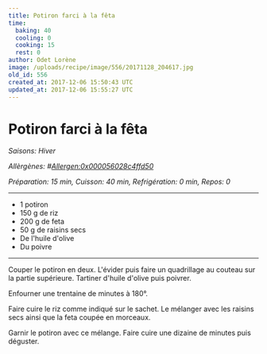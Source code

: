 ```yaml
---
title: Potiron farci à la fêta
time:
  baking: 40
  cooling: 0
  cooking: 15
  rest: 0
author: Odet Lorène
image: /uploads/recipe/image/556/20171128_204617.jpg
old_id: 556
created_at: 2017-12-06 15:50:43 UTC
updated_at: 2017-12-06 15:55:27 UTC
---
```


# Potiron farci à la fêta



*Saisons: Hiver*

*Allèrgènes: #<Allergen:0x000056028c4ffd50>*

*Préparation: 15 min, Cuisson: 40 min, Refrigération: 0 min, Repos: 0*

---

- 1 potiron
- 150 g de riz
- 200 g de feta
- 50 g de raisins secs
- De l'huile d'olive
- Du poivre

---

Couper le potiron en deux. L'évider puis faire un quadrillage au couteau sur la partie supérieure. Tartiner d'huile d'olive puis poivrer.

Enfourner une trentaine de minutes à 180°.

Faire cuire le riz comme indiqué sur le sachet. Le mélanger avec les raisins secs ainsi que la feta coupée en morceaux.

Garnir le potiron avec ce mélange. Faire cuire une dizaine de minutes puis déguster.
